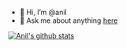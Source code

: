 - 👋 Hi, I’m @anil
- 💬 Ask me about anything [here](https://github.com/anilparmar111/anilparmar111/issues)

<a href="https://github.com/anilparmar111">
  <img align="center" src="https://github-readme-stats.vercel.app/api/?username=anilp111&count_private=true&show_icons=true&theme=radical" alt="Anil's github stats" />
</a>
